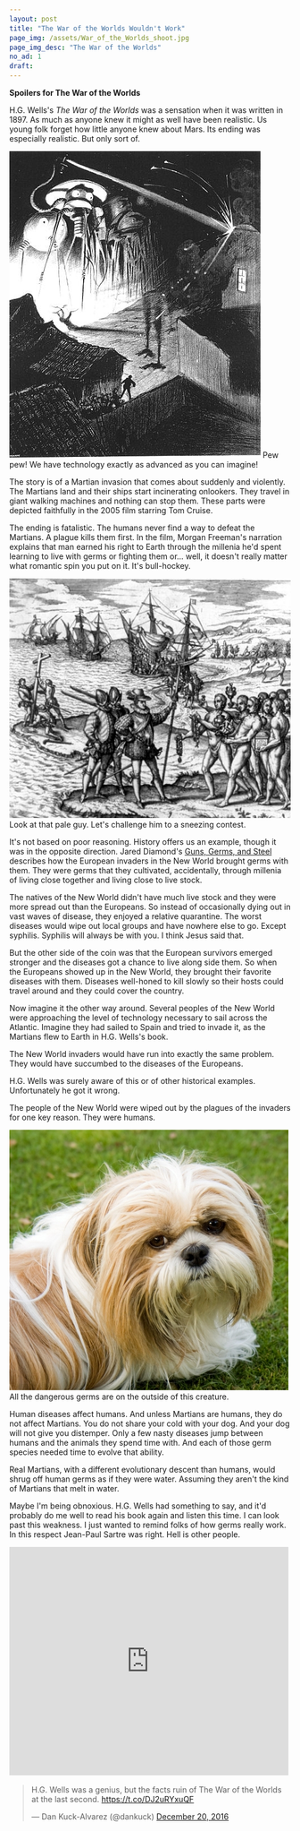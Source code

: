 ```yaml
---
layout: post
title: "The War of the Worlds Wouldn't Work"
page_img: /assets/War_of_the_Worlds_shoot.jpg
page_img_desc: "The War of the Worlds"
no_ad: 1
draft: 
---
```


<b>Spoilers for The War of the Worlds</b>

H.G. Wells's <i>The War of the Worlds</i> was a sensation when it was written in 1897. As much as anyone knew it might as well have been realistic. Us young folk forget how little anyone knew about Mars. Its ending was especially realistic. But only sort of.

<div class="illustration">
    <img src="/assets/Alvim-correa12.jpg"/>
    Pew pew! We have technology exactly as advanced as you can imagine!
</div>

The story is of a Martian invasion that comes about suddenly and violently. The Martians land and their ships start incinerating onlookers. They travel in giant walking machines and nothing can stop them. These parts were depicted faithfully in the 2005 film starring Tom Cruise.

The ending is fatalistic. The humans never find a way to defeat the Martians. A plague kills them first. In the film, Morgan Freeman's narration explains that man earned his right to Earth through the millenia he'd spent learning to live with germs or fighting them or... well, it doesn't really matter what romantic spin you put on it. It's bull-hockey.

<div class="illustration">
    <img src="/assets/512px-Columbus_landing_on_Hispaniola_adj.jpg"/>
    Look at that pale guy. Let's challenge him to a sneezing contest.
</div>

It's not based on poor reasoning. History offers us an example, though it was in the opposite direction. Jared Diamond's <a href="http://www.amazon.com/Guns-Germs-Steel-Fates-Societies/dp/0393317552?tag=dankuck-20">Guns, Germs, and Steel</a> describes how the European invaders in the New World brought germs with them. They were germs that they cultivated, accidentally, through millenia of living close together and living close to live stock.

The natives of the New World didn't have much live stock and they were more spread out than the Europeans. So instead of occasionally dying out in vast waves of disease, they enjoyed a relative quarantine. The worst diseases would wipe out local groups and have nowhere else to go. Except syphilis. Syphilis will always be with you. I think Jesus said that.

But the other side of the coin was that the European survivors emerged stronger and the diseases got a chance to live along side them. So when the Europeans showed up in the New World, they brought their favorite diseases with them. Diseases well-honed to kill slowly so their hosts could travel around and they could cover the country.

Now imagine it the other way around. Several peoples of the New World were approaching the level of technology necessary to sail across the Atlantic. Imagine they had sailed to Spain and tried to invade it, as the Martians flew to Earth in H.G. Wells's book.

The New World invaders would have run into exactly the same problem. They would have succumbed to the diseases of the Europeans.

H.G. Wells was surely aware of this or of other historical examples. Unfortunately he got it wrong.

The people of the New World were wiped out by the plagues of the invaders for one key reason. They were humans.

<div class="illustration">
    <img src="/assets/doggerms.jpg"/>
    All the dangerous germs are on the outside of this creature.
</div>

Human diseases affect humans. And unless Martians are humans, they do not affect Martians. You do not share your cold with your dog. And your dog will not give you distemper. Only a few nasty diseases jump between humans and the animals they spend time with. And each of those germ species needed time to evolve that ability.

Real Martians, with a different evolutionary descent than humans, would shrug off human germs as if they were water. Assuming they aren't the kind of Martians that melt in water.

Maybe I'm being obnoxious. H.G. Wells had something to say, and it'd probably do me well to read his book again and listen this time. I can look past this weakness. I just wanted to remind folks of how germs really work. In this respect Jean-Paul Sartre was right. Hell is other people.

<iframe src="https://www.facebook.com/plugins/post.php?href=https%3A%2F%2Fwww.facebook.com%2Fdankuck%2Fposts%2F10209566994465976&width=500" width="500" height="408" style="border:none;overflow:hidden" scrolling="no" frameborder="0" allowTransparency="true"></iframe>

<blockquote class="twitter-tweet" data-lang="en"><p lang="en" dir="ltr">H.G. Wells was a genius, but the facts ruin of The War of the Worlds at the last second. <a href="https://t.co/DJ2uRYxuQF">https://t.co/DJ2uRYxuQF</a></p>&mdash; Dan Kuck-Alvarez (@dankuck) <a href="https://twitter.com/dankuck/status/811268737517162500">December 20, 2016</a></blockquote>
<script async src="//platform.twitter.com/widgets.js" charset="utf-8"></script>
